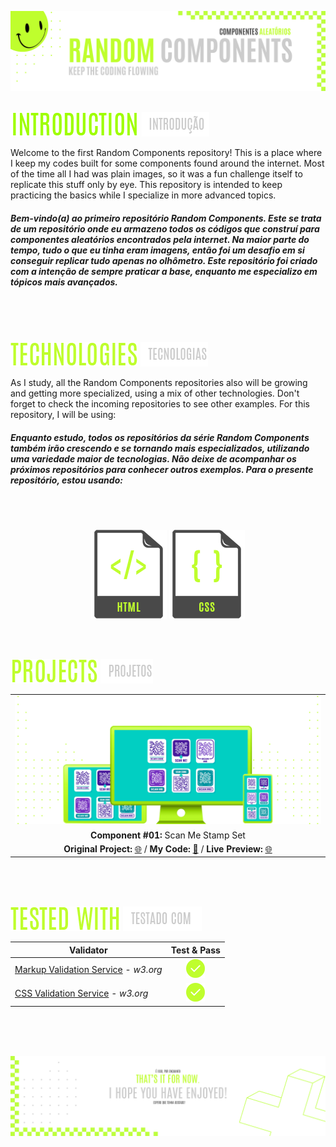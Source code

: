 
![A pretty README header](./assets/Readme-Header.png)
<br />
<br />

![Introduction](https://github.com/malunaridev/MalunariDev/blob/master/assets/Readme-Introduction.png?raw=true) ![Introdução](https://github.com/malunaridev/MalunariDev/blob/master/assets/Readme-Introducao.png?raw=true)

Welcome to the first Random Components repository! This is a place where I keep my codes built for some components found around the internet. Most of the time all I had was plain images, so it was a fun challenge itself to replicate this stuff only by eye. This repository is intended to keep practicing the basics while I specialize in more advanced topics. 

##### Bem-vindo(a) ao primeiro repositório Random Components. Este se trata de um repositório onde eu armazeno todos os códigos que construí para componentes aleatórios encontrados pela internet. Na maior parte do tempo, tudo o que eu tinha eram imagens, então foi um desafio em si conseguir replicar tudo apenas no olhômetro. Este repositório foi criado com a intenção de sempre praticar a base, enquanto me especializo em tópicos mais avançados.

<br />
<br />
<br />

![Technologies used](https://github.com/malunaridev/MalunariDev/blob/master/assets/Readme-Technologies.png?raw=true) ![Tecnologias utilizadas](https://github.com/malunaridev/MalunariDev/blob/master/assets/Readme-Tecnologias.png?raw=true)

As I study, all the Random Components repositories also will be growing and getting more specialized, using a mix of other technologies. Don't forget to check the incoming repositories to see other examples. For this repository, I will be using:

##### Enquanto estudo, todos os repositórios da série Random Components também irão crescendo e se tornando mais especializados, utilizando uma variedade maior de tecnologias. Não deixe de acompanhar os próximos repositórios para conhecer outros exemplos. Para o presente repositório, estou usando:

<br />
<br />

<p align="center">
  <img src="https://github.com/malunaridev/MalunariDev/blob/master/assets/Tech-HTML.png?raw=true">
  <img src="https://github.com/malunaridev/MalunariDev/blob/master/assets/Tech-CSS.png?raw=true">
</p>

<br />
<br />

![Projects](https://github.com/malunaridev/MalunariDev/blob/master/assets/Readme-Projects.png?raw=true) ![Projetos](https://github.com/malunaridev/MalunariDev/blob/master/assets/Readme-Projetos.png?raw=true)


|                                                          |
| :------------------------------------------------------: |
| ![Component #1](./assets/Mockup-01.png) |
|             **Component #01:** Scan Me Stamp Set             |
| **Original Project:** [🌐](https://github.com/malunaridev/Random-Components-01/blob/master/assets/Example-01.jpg) / **My Code:** [📄](https://github.com/malunaridev/Random-Components-01/tree/master/01-scan-me-stamp-set) / **Live Preview:** [🌐](https://rc-1-scan-me-stamp-set.vercel.app/)

<br />
<br />
<br />




![Tested with](https://github.com/malunaridev/MalunariDev/blob/master/assets/Readme-Tested-with.png?raw=true) ![Testado com](https://github.com/malunaridev/MalunariDev/blob/master/assets/Readme-Testado-com.png?raw=true)

| Validator                                                                        |                     Test & Pass                     |
| -------------------------------------------------------------------------------- | :--------------------------------------------: |
| [Markup Validation Service](https://validator.w3.org/) - <em>w3.org</em>         | ![Done](https://github.com/malunaridev/MalunariDev/blob/master/assets/Readme-Done.png?raw=true) |
| [CSS Validation Service](https://jigsaw.w3.org/css-validator/) - <em>w3.org</em> | ![Done](https://github.com/malunaridev/MalunariDev/blob/master/assets/Readme-Done.png?raw=true) |

<br />
<br />
<br />

![A pretty README footer](https://github.com/malunaridev/MalunariDev/blob/master/assets/Readme-Footer.png?raw=true)

